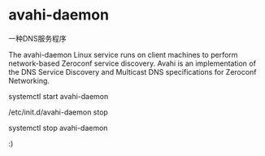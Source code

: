 avahi-daemon
======

一种DNS服务程序

The avahi-daemon Linux service runs on client machines to perform network-based Zeroconf service discovery. Avahi is an implementation of the DNS Service Discovery and Multicast DNS specifications for Zeroconf Networking.


systemctl start avahi-daemon

/etc/init.d/avahi-daemon stop

systemctl stop avahi-daemon





:)
